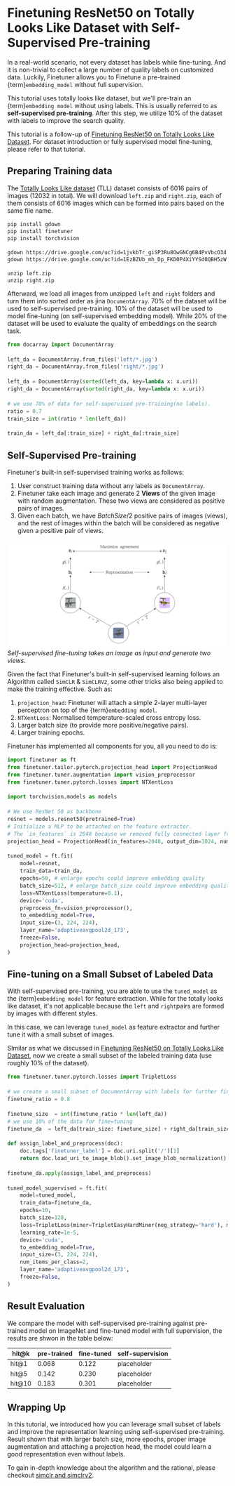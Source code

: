 # Finetuning ResNet50 on Totally Looks Like Dataset with Self-Supervised Pre-training

In a real-world scenario, not every dataset has labels while fine-tuning.
And it is non-trivial to collect a large number of quality labels on customized data.
Luckily, Finetuner allows you to Finetune a pre-trained {term}`embedding_model` without full supervision.

This tutorial uses totally looks like dataset, but we'll pre-train an {term}`embedding model` without using labels.
This is usually referred to as **self-supervised pre-training**.
After this step, we utilize 10% of the dataset with labels to improve the search quality.

This tutorial is a follow-up of [Finetuning ResNet50 on Totally Looks Like Dataset](../totally-looks-like/index.md).
For dataset introduction or fully supervised model fine-tuning,
please refer to that tutorial.

## Preparing Training data

The [Totally Looks Like dataset](https://sites.google.com/view/totally-looks-like-dataset) (TLL) dataset consists of 6016 pairs of images (12032 in total).
We will download `left.zip` and `right.zip`,
each of them consists of 6016 images which can be formed into pairs based on the same file name.

```shell
pip install gdown
pip install finetuner
pip install torchvision

gdown https://drive.google.com/uc?id=1jvkbTr_giSP3Ru8OwGNCg6B4PvVbcO34
gdown https://drive.google.com/uc?id=1EzBZUb_mh_Dp_FKD0P4XiYYSd0QBH5zW

unzip left.zip
unzip right.zip
```

Afterward, we load all images from unzipped `left` and `right` folders and turn them into sorted order as jina `DocumentArray`.
70% of the dataset will be used to self-supervised pre-training.
10% of the dataset will be used to model fine-tuning (on self-supervised embedding model).
While 20% of the dataset will be used to evaluate the quality of embeddings on the search task.

```python
from docarray import DocumentArray

left_da = DocumentArray.from_files('left/*.jpg')
right_da = DocumentArray.from_files('right/*.jpg')

left_da = DocumentArray(sorted(left_da, key=lambda x: x.uri))
right_da = DocumentArray(sorted(right_da, key=lambda x: x.uri))

# we use 70% of data for self-supervised pre-training(no labels).
ratio = 0.7
train_size = int(ratio * len(left_da))

train_da = left_da[:train_size] + right_da[:train_size]
```

## Self-Supervised Pre-training

Finetuner's built-in self-supervised training works as follows:

1. User construct training data without any labels as `DocumentArray`.
2. Finetuner take each image and generate 2 **Views** of the given image with random augmentation. These two views are considered as positive pairs of images.
3. Given each batch, we have $BatchSize/2$ positive pairs of images (views), and the rest of images within the batch will be considered as negative given a positive pair of views.

![simclr](simclr.png)
*Self-supervised fine-tuning takes an image as input and generate two views.*

Given the fact that Finetuner's built-in self-supervised learning follows an Algorithm called `SimCLR` & `SimCLRV2`, some other tricks also being applied to make the training effective.
Such as:

1. `projection_head`: Finetuner will attach a simple 2-layer multi-layer perceptron on top of the {term}`embedding model`.
2. `NTXentLoss`: Normalised temperature-scaled cross entropy loss.
3. Larger batch size (to provide more positive/negative pairs).
4. Larger training epochs.

Finetuner has implemented all components for you, all you need to do is:

```python
import finetuner as ft
from finetuner.tailor.pytorch.projection_head import ProjectionHead
from finetuner.tuner.augmentation import vision_preprocessor
from finetuner.tuner.pytorch.losses import NTXentLoss

import torchvision.models as models

# We use ResNet 50 as backbone
resnet = models.resnet50(pretrained=True)
# Initialize a MLP to be attached on the feature extractor.
# The `in_features` is 2048 because we removed fully connected layer from resnet 50.
projection_head = ProjectionHead(in_features=2048, output_dim=1024, num_layers=2)

tuned_model = ft.fit(
    model=resnet,
    train_data=train_da,
    epochs=50, # enlarge epochs could improve embedding quality
    batch_size=512, # emlarge batch_size could improve embedding quality
    loss=NTXentLoss(temperature=0.1), 
    device='cuda',
    preprocess_fn=vision_preprocessor(),
    to_embedding_model=True,
    input_size=(3, 224, 224),
    layer_name='adaptiveavgpool2d_173',
    freeze=False,
    projection_head=projection_head,
)
```

## Fine-tuning on a Small Subset of Labeled Data

With self-supervised pre-training, you are able to use the
`tuned_model` as the {term}`embedding model` for feature extraction.
While for the totally looks like dataset, it's not applicable because the `left` and `right`pairs are formed by images with different styles.

In this case, we can leverage `tuned_model` as feature extractor and further tune it with a small subset of images.

SImilar as what we discussed in [Finetuning ResNet50 on Totally Looks Like Dataset](../totally-looks-like/index.md),
now we create a small subset of the labeled training data (use roughly 10% of the dataset).

```python
from finetuner.tuner.pytorch.losses import TripletLoss

# we create a small subset of DocumentArray with labels for further fine-tuning
finetune_ratio = 0.8

finetune_size  = int(finetune_ratio * len(left_da))
# we use 10% of the data for fine=tuning
finetune_da  = left_da[train_size: finetune_size] + right_da[train_size:finetune_size]

def assign_label_and_preprocess(doc):
    doc.tags['finetuner_label'] = doc.uri.split('/')[1]
    return doc.load_uri_to_image_blob().set_image_blob_normalization().set_image_blob_channel_axis(-1, 0)

finetune_da.apply(assign_label_and_preprocess)

tuned_model_supervised = ft.fit(
    model=tuned_model,
    train_data=finetune_da,
    epochs=10,
    batch_size=128,
    loss=TripletLoss(miner=TripletEasyHardMiner(neg_strategy='hard'), margin=0.3), 
    learning_rate=1e-5,
    device='cuda',
    to_embedding_model=True,
    input_size=(3, 224, 224),
    num_items_per_class=2,
    layer_name='adaptiveavgpool2d_173',
    freeze=False,
)
```

## Result Evaluation

We compare the model with self-supervised pre-training against pre-trained model on ImageNet and fine-tuned model with full supervision, the results are shwon in the table below:

| hit@k  | pre-trained | fine-tuned | self-supervision |
|--------|-------------|------------|------------------|
| hit@1  | 0.068       | 0.122      | placeholder      |
| hit@5  | 0.142       | 0.230      | placeholder      |
| hit@10 | 0.183       | 0.301      | placeholder      |



## Wrapping Up

In this tutorial, we introduced how you can leverage small subset of labels and improve the representation learning using self-supervised pre-training.
Result shown that with larger batch size, more epochs, proper image augmentation and attaching a projection head,
the model could learn a good representation even without labels.

To gain in-depth knowledge about the algorithm and the rational, please checkout [simclr and simclrv2](https://github.com/google-research/simclr).